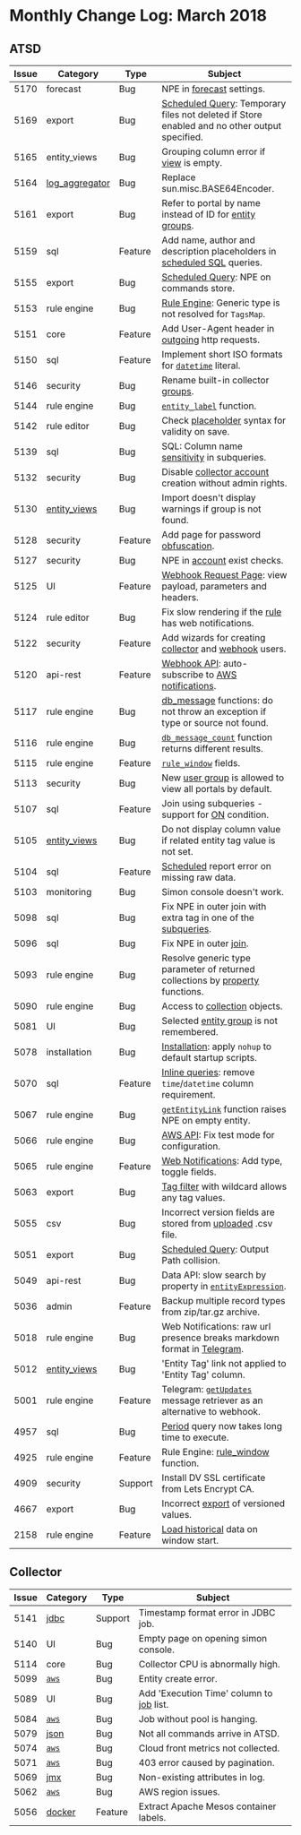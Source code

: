 # Monthly Change Log: March 2018

## ATSD

**Issue**| **Category**    | **Type**    | **Subject**
-----|-------------|---------|----------------------
5170 | forecast | Bug | NPE in [forecast](../../forecasting#data-forecasting) settings.
5169 | export | Bug | [Scheduled Query](../../reporting/scheduled-exporting.md#scheduled-exporting): Temporary files not deleted if Store enabled and no other output specified.
5165 | entity_views | Bug | Grouping column error if [view](../../configuration/entity_views.md#entity-views) is empty.
5164 | [log_aggregator](https://github.com/axibase/aggregation-log-filter) | Bug | Replace sun.misc.BASE64Encoder.
5161 | export | Bug | Refer to portal by name instead of ID for [entity groups](../../configuration/entity_groups.md#entity-groups).
5159 | sql | Feature | Add name, author and description placeholders in [scheduled SQL](../../sql/scheduled-sql.md#sql-scheduler) queries.
5155 | export | Bug | [Scheduled Query](../../reporting/scheduled-exporting.md#scheduled-exporting): NPE on commands store.
5153 | rule engine | Bug | [Rule Engine](../../rule-engine): Generic type is not resolved for `TagsMap`.
5151 | core | Feature | Add User-Agent header in [outgoing](../../rule-engine/web-notifications.md#web-notifications) http requests.
5150 | sql | Feature | Implement short ISO formats for [`datetime`](../../sql/README.md#interval-condition) literal.
5146 | security | Bug | Rename built-in collector [groups](../../administration/user-authorization.md#collector-user).
5144 | rule engine | Bug | [`entity_label`](../../rule-engine/functions-lookup.md#entity_label) function.
5142 | rule editor | Bug | Check [placeholder](../../rule-engine/placeholders.md#placeholders) syntax for validity on save.
5139 | sql | Bug | SQL: Column name [sensitivity](../../sql#case-sensitivity) in subqueries.
5132 | security | Bug | Disable [collector account](../../administration/collector-account.md#collector-account) creation without admin rights.
5130 | [entity_views](../../configuration/entity_views.md#entity-views) | Bug | Import doesn't display warnings if group is not found.
5128 | security | Feature | Add page for password [obfuscation](../../administration/passwords-obfuscation.md#password-obfuscation).
5127 | security | Bug | NPE in [account](../../administration/user-authentication.md#built-in-account) exist checks.
5125 | UI | Feature | [Webhook Request Page](../../api/data/messages/webhook.md#diagnostics): view payload, parameters and headers.
5124 | rule editor | Bug | Fix slow rendering if the [rule](../../rule-engine#concepts) has web notifications.
5122 | security | Feature | Add wizards for creating [collector](../../administration/user-authorization.md#collector-user) and [webhook](../../api/data/messages/webhook.md#webhook-user-wizard) users.
5120 | api-rest | Feature | [Webhook API](../../api/data/messages/webhook.md#messages-webhook): auto-subscribe to [AWS notifications](../../api/data/messages/webhook.md#amazon-ws).
5117 | rule engine | Bug | [db_message](../../rule-engine/functions-db.md#database-functions) functions: do not throw an exception if type or source not found.
5116 | rule engine | Bug |[`db_message_count`](../../rule-engine/functions-db.md#db_message_count) function returns different results.
5115 | rule engine | Feature | [`rule_window`](../../rule-engine/functions-rules.md#rule_window) fields.
5113 | security | Bug | New [user group](../../administration/user-authorization.md#portal-permissions) is allowed to view all portals by default.
5107 | sql | Feature | Join using subqueries - support for [ON](../../sql#join-syntax) condition.
5105 | [entity_views](../../configuration/entity_views.md#entity-views) | Bug | Do not display column value if related entity tag value is not set.
5104 | sql | Feature | [Scheduled](../../sql/scheduled-sql.md#sql-scheduler) report error on missing raw data.
5103 | monitoring | Bug | Simon console doesn't work.
5098 | sql | Bug | Fix NPE in outer join with extra tag in one of the [subqueries](../../sql#inline-views).
5096 | sql | Bug | Fix NPE in outer [join](../../sql#joins).
5093 | rule engine | Bug | Resolve generic type parameter of returned collections by [property](../../rule-engine/functions-property.md#property-functions) functions.
5090 | rule engine | Bug | Access to [collection](../../rule-engine/functions-collection.md#collection-functions) objects.
5081 | UI | Bug | Selected [entity group](../../configuration/entity_groups.md#entity-groups) is not remembered.
5078 | installation | Bug | [Installation](../../installation#installation): apply `nohup` to default startup scripts.
5070 | sql | Feature | [Inline queries](../../sql#inline-views): remove `time`/`datetime` column requirement.
5067 | rule engine | Bug | [`getEntityLink`](../../rule-engine/functions-link.md#getentitylink) function raises NPE on empty entity.
5066 | rule engine | Bug | [AWS API](../../rule-engine/web-notifications.md#integration-services): Fix test mode for configuration.
5065 | rule engine | Feature | [Web Notifications](../../rule-engine/web-notifications.md#web-notifications): Add type, toggle fields.
5063 | export | Bug | [Tag filter](../../reporting/ad-hoc-exporting.md#ad-hoc-exporting) with wildcard allows any tag values.
5055 | csv | Bug | Incorrect version fields are stored from [uploaded](../../parsers/csv#uploading-csv-files-into-axibase-time-series-database) .csv file.
5051 | export | Bug | [Scheduled Query](../../reporting/scheduled-exporting.md#scheduled-exporting): Output Path collision.
5049 | api-rest | Bug | Data API: slow search by property in [`entityExpression`](../../api/data/filter-entity.md#entity-filter-fields).
5036 | admin | Feature | Backup multiple record types from zip/tar.gz archive.
5018 | rule engine | Bug | Web Notifications: raw url presence breaks markdown format in [Telegram](../../rule-engine/notifications/telegram.md#telegram-notifications).
5012 | [entity_views](../../configuration/entity_views.md#entity-views) | Bug | 'Entity Tag' link not applied to 'Entity Tag' column.
5001 | rule engine | Feature | Telegram: [`getUpdates`](../../rule-engine/notifications/telegram.md#reacting-to-bot-messages) message retriever as an alternative to webhook.
4957 | sql | Bug | [Period](../../sql#period) query now takes long time to execute.
4925 | rule engine | Feature | Rule Engine: [rule_window](../../rule-engine/functions-rules.md#rule_window) function.
4909 | security | Support | Install DV SSL certificate from Lets Encrypt CA.
4667 | export | Bug | Incorrect [export](../../reporting/ad-hoc-exporting.md) of versioned values.
2158 | rule engine | Feature | [Load historical](../../rule-engine/window.md#initial-status) data on window start.

## Collector

**Issue**| **Category**    | **Type**    | **Subject**
-----|-------------|---------|----------------------
5141 | [jdbc](https://github.com/axibase/axibase-collector/blob/master/jobs/jdbc.md#jdbc-job) | Support | Timestamp format error in JDBC job.
5140 | UI | Bug | Empty page on opening simon console.
5114 | core | Bug | Collector CPU is abnormally high.
5099 | [`aws`](https://github.com/axibase/axibase-collector/blob/master/jobs/aws.md#aws-job) | Bug | Entity create error.
5089 | UI | Bug | Add 'Execution Time' column to [job](https://github.com/axibase/axibase-collector/tree/master/jobs#jobs) list.
5084 | [`aws`](https://github.com/axibase/axibase-collector/blob/master/jobs/aws.md#aws-job) | Bug | Job without pool is hanging.
5079 | [json](https://github.com/axibase/axibase-collector/blob/master/jobs/json.md#json-job) | Bug | Not all commands arrive in ATSD.
5074 | [`aws`](https://github.com/axibase/axibase-collector/blob/master/jobs/aws.md#aws-job) | Bug | Cloud front metrics not collected.
5071 | [`aws`](https://github.com/axibase/axibase-collector/blob/master/jobs/aws.md#aws-job) | Bug | 403 error caused by pagination.
5069 | [jmx](https://github.com/axibase/axibase-collector/blob/master/jobs/jmx.md#jmx-job) | Bug | Non-existing attributes in log.
5062 | [`aws`](https://github.com/axibase/axibase-collector/blob/master/jobs/aws.md#aws-job) | Bug | AWS region issues.
5056 | [docker](https://github.com/axibase/axibase-collector/blob/master/jobs/docker.md#docker-job) | Feature | Extract Apache Mesos container labels.
